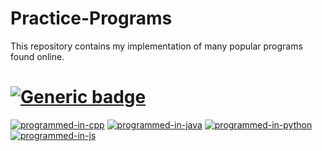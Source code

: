 # Practice-Programs

This repository contains my implementation of many popular programs found online.

# [![Generic badge](https://img.shields.io/badge/Total%20Count-78-brightgreen.svg)](https://shields.io/)

[![programmed-in-cpp](https://img.shields.io/badge/Programmed%20using%20C++-74-blue.svg)](https://github.com/ptp28/Practice-Programs/tree/cpp) 
[![programmed-in-java](https://img.shields.io/badge/Programmed%20using%20Java-4-red.svg)](https://github.com/ptp28/Practice-Programs/tree/java) 
[![programmed-in-python](https://img.shields.io/badge/Programmed%20using%20Python-0-green.svg)](https://github.com/ptp28/Practice-Programs/tree/python) 
[![programmed-in-js](https://img.shields.io/badge/Programmed%20using%20Javascript-0-yellow.svg)](https://github.com/ptp28/Practice-Programs/tree/js)
